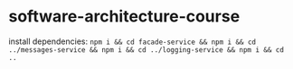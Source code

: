 # software-architecture-course

install dependencies:
`npm i && cd facade-service && npm i && cd ../messages-service && npm i && cd ../logging-service && npm i && cd ..`
